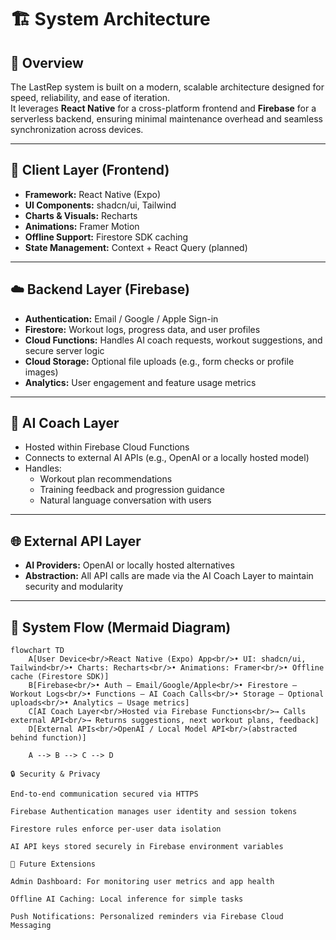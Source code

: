 # 🏗️ System Architecture

## 🧩 Overview

The LastRep system is built on a modern, scalable architecture designed for speed, reliability, and ease of iteration.  
It leverages **React Native** for a cross-platform frontend and **Firebase** for a serverless backend, ensuring minimal maintenance overhead and seamless synchronization across devices.

---

## 📱 Client Layer (Frontend)

- **Framework:** React Native (Expo)
- **UI Components:** shadcn/ui, Tailwind
- **Charts & Visuals:** Recharts
- **Animations:** Framer Motion
- **Offline Support:** Firestore SDK caching
- **State Management:** Context + React Query (planned)

---

## ☁️ Backend Layer (Firebase)

- **Authentication:** Email / Google / Apple Sign-in  
- **Firestore:** Workout logs, progress data, and user profiles  
- **Cloud Functions:** Handles AI coach requests, workout suggestions, and secure server logic  
- **Cloud Storage:** Optional file uploads (e.g., form checks or profile images)  
- **Analytics:** User engagement and feature usage metrics  

---

## 🧠 AI Coach Layer

- Hosted within Firebase Cloud Functions  
- Connects to external AI APIs (e.g., OpenAI or a locally hosted model)  
- Handles:
  - Workout plan recommendations  
  - Training feedback and progression guidance  
  - Natural language conversation with users  

---

## 🌐 External API Layer

- **AI Providers:** OpenAI or locally hosted alternatives  
- **Abstraction:** All API calls are made via the AI Coach Layer to maintain security and modularity  

---

## 🧭 System Flow (Mermaid Diagram)

```mermaid
flowchart TD
    A[User Device<br/>React Native (Expo) App<br/>• UI: shadcn/ui, Tailwind<br/>• Charts: Recharts<br/>• Animations: Framer<br/>• Offline cache (Firestore SDK)]
    B[Firebase<br/>• Auth — Email/Google/Apple<br/>• Firestore — Workout Logs<br/>• Functions — AI Coach Calls<br/>• Storage — Optional uploads<br/>• Analytics — Usage metrics]
    C[AI Coach Layer<br/>Hosted via Firebase Functions<br/>→ Calls external API<br/>→ Returns suggestions, next workout plans, feedback]
    D[External APIs<br/>OpenAI / Local Model API<br/>(abstracted behind function)]

    A --> B --> C --> D

🔒 Security & Privacy

End-to-end communication secured via HTTPS

Firebase Authentication manages user identity and session tokens

Firestore rules enforce per-user data isolation

AI API keys stored securely in Firebase environment variables

🧰 Future Extensions

Admin Dashboard: For monitoring user metrics and app health

Offline AI Caching: Local inference for simple tasks

Push Notifications: Personalized reminders via Firebase Cloud Messaging
